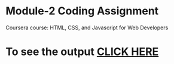 # Module-2 Coding Assignment

Coursera course: HTML, CSS, and Javascript for Web Developers

# To see the output [CLICK HERE](https://NaVeeNKuMaRcr7.github.io/module-2/index.html)
